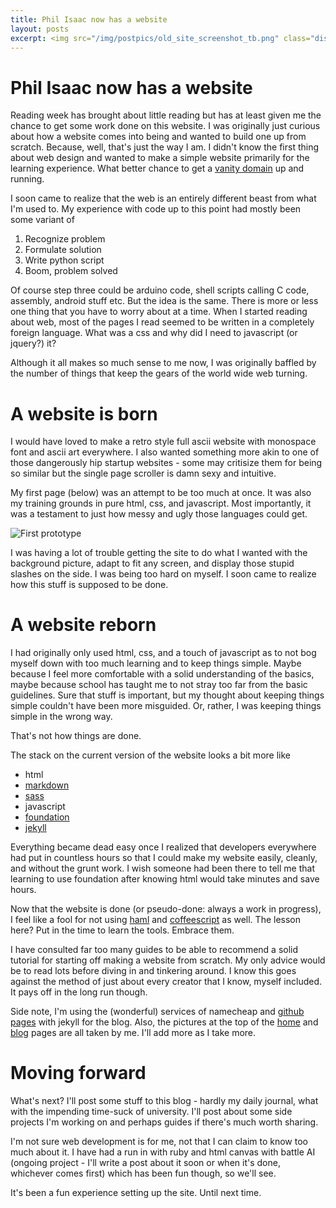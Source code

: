 ```yaml
---
title: Phil Isaac now has a website
layout: posts
excerpt: <img src="/img/postpics/old_site_screenshot_tb.png" class="display_picture"/>
---
```


# Phil Isaac now has a website

Reading week has brought about little reading but has at least given me
the chance to get some work done on this website. I was originally
just curious about how a website comes into being and wanted to build one
up from scratch. Because, well, that's just the way I am. I didn't know the first
thing about web design and wanted to make a simple website primarily
for the learning experience. What better chance to get a
[vanity domain](http://en.wikipedia.org/wiki/Vanity_URL)
up and running.

I soon came to realize that the web is an entirely different beast
from what I'm used to. My experience with code up to this
point had mostly been some variant of

1. Recognize problem
2. Formulate solution
3. Write python script
4. Boom, problem solved

Of course step three could be arduino code, shell scripts calling C code, 
assembly, android stuff etc. But the idea is the same. There is
more or less one thing that you have to worry about at a time. When I started 
reading about web, most of the pages I read seemed to be written in a completely
foreign language. What was a css and why did I need to javascript (or
jquery?) it?

Although it all makes so much sense to me now, I was originally
baffled by the number of things that keep the gears of the world wide
web turning.

# A website is born

I would have loved to make a retro style full ascii website with monospace
font and ascii art everywhere. I also wanted
something more akin to one of those dangerously hip startup websites - some may 
critisize them for being so similar but the
single page scroller is damn sexy and intuitive.

My first page (below) was an attempt to be too much at once. It was
also my training grounds in pure html, css, and javascript. Most
importantly, it was a testament to just how messy and ugly those
languages could get.

![First prototype]({{site.url}}/img/postpics/old_site_screenshot.png)

I was having a lot of trouble getting the site to do what I wanted
with the background picture, adapt to fit any screen, and display
those stupid slashes on the side. I was being too hard on myself. I
soon came to realize how this stuff is supposed to be done.

# A website reborn

I had originally only used html, css, and a touch of
javascript as to not bog myself down with too much learning and to keep
things simple. Maybe because I feel more comfortable with a solid
understanding of the basics, maybe because school has taught me to not
stray too far from the basic guidelines. Sure that stuff is important,
but my thought about keeping things simple couldn't have been more
misguided. Or, rather, I was keeping things simple in the wrong way.

That's not how things are done.

The stack on the current version of the website looks a bit more like
* html
* [markdown](https://daringfireball.net/projects/markdown/)
* [sass](http://sass-lang.com/)
* javascript
* [foundation](http://foundation.zurb.com/)
* [jekyll](http://jekyllrb.com/)

Everything became dead easy once I realized that developers everywhere
had put in countless hours so that I could make my website easily,
cleanly, and without the grunt work. I wish someone had been there to
tell me that learning to use foundation after knowing html would take
minutes and save hours.

Now that the website is done (or pseudo-done: always a work in progress),
 I feel like a fool for not using
[haml](http://haml.info/) and [coffeescript](http://coffeescript.org/)
as well. The lesson here? Put in the time to learn the tools. Embrace them.

I have consulted far too many guides to be able to recommend a solid
tutorial for starting off making a website from scratch. My only advice
would be to read lots before diving in and tinkering around. I know
this goes against the method of just about every creator that I know,
myself included. It pays off in the long run though.

Side note, I'm using the (wonderful) services of namecheap and
[github pages](http://pages.github.com/) with jekyll for the blog. Also, the 
pictures at the top of the [home](http://www.philisaac.com) and 
[blog](http://www.philisaac.com/blog) pages are all taken by me. I'll
add more as I take more.

# Moving forward

What's next? I'll post some stuff to this blog - hardly my daily
journal, what with the impending time-suck of university. I'll post about
some side projects I'm working on and perhaps guides if there's much
worth sharing.

I'm not sure web development is for me, not that I can claim to know
too much about it. I have had a run in with ruby and html canvas with battle AI
(ongoing project - I'll write a post about it soon or when it's done,
whichever comes first) which has been fun though, so we'll see.

It's been a fun experience setting up the site. Until next time.

